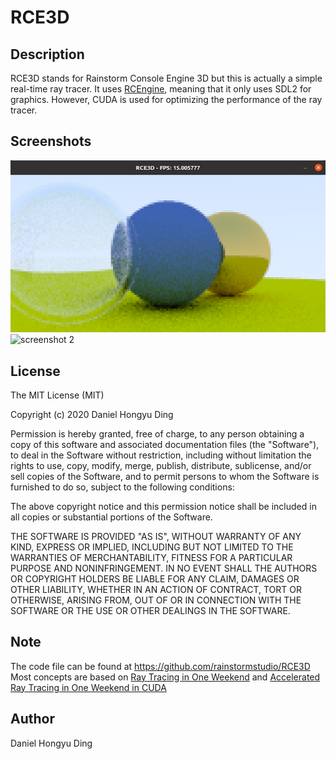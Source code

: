 # RCE3D
## Description
RCE3D stands for Rainstorm Console Engine 3D but this is actually a simple real-time ray tracer. It uses [RCEngine](https://github.com/rainstormstudio/RCEngine), meaning that it only uses SDL2 for graphics. However, CUDA is used for optimizing the performance of the ray tracer.
## Screenshots
![screenshot 1](screenshots/screenshot1.png)
![screenshot 2](screenshots/screenrecord1.gif)
## License
The MIT License (MIT)

Copyright (c) 2020 Daniel Hongyu Ding

Permission is hereby granted, free of charge, to any person obtaining a copy of this software and associated documentation files (the "Software"), to deal in the Software without restriction, including without limitation the rights to use, copy, modify, merge, publish, distribute, sublicense, and/or sell copies of the Software, and to permit persons to whom the Software is furnished to do so, subject to the following conditions:

The above copyright notice and this permission notice shall be included in all copies or substantial portions of the Software.

THE SOFTWARE IS PROVIDED "AS IS", WITHOUT WARRANTY OF ANY KIND, EXPRESS OR IMPLIED, INCLUDING BUT NOT LIMITED TO THE WARRANTIES OF MERCHANTABILITY, FITNESS FOR A PARTICULAR PURPOSE AND NONINFRINGEMENT. IN NO EVENT SHALL THE AUTHORS OR COPYRIGHT HOLDERS BE LIABLE FOR ANY CLAIM, DAMAGES OR OTHER LIABILITY, WHETHER IN AN ACTION OF CONTRACT, TORT OR OTHERWISE, ARISING FROM, OUT OF OR IN CONNECTION WITH THE SOFTWARE OR THE USE OR OTHER DEALINGS IN THE SOFTWARE.

## Note
The code file can be found at https://github.com/rainstormstudio/RCE3D
Most concepts are based on [Ray Tracing in One Weekend](https://raytracing.github.io/books/RayTracingInOneWeekend.html#rays,asimplecamera,andbackground) and [Accelerated Ray Tracing in One Weekend in CUDA](https://developer.nvidia.com/blog/accelerated-ray-tracing-cuda/)

## Author
Daniel Hongyu Ding